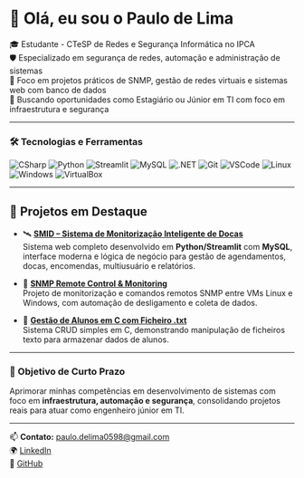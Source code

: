 # 👋 Olá, eu sou o Paulo de Lima

🎓 Estudante - CTeSP de Redes e Segurança Informática no IPCA  
🛡️ Especializado em segurança de redes, automação e administração de sistemas  
📡 Foco em projetos práticos de SNMP, gestão de redes virtuais e sistemas web com banco de dados  
🚀 Buscando oportunidades como Estagiário ou Júnior em TI com foco em infraestrutura e segurança

---

### 🛠️ Tecnologias e Ferramentas
![CSharp](https://img.shields.io/badge/-CSharp-239120?style=flat&logo=csharp&logoColor=white)
![Python](https://img.shields.io/badge/-Python-3776AB?style=flat&logo=python)
![Streamlit](https://img.shields.io/badge/-Streamlit-FF4B4B?style=flat&logo=streamlit)
![MySQL](https://img.shields.io/badge/-MySQL-4479A1?style=flat&logo=mysql)
![.NET](https://img.shields.io/badge/-.NET-512BD4?style=flat&logo=dotnet)
![Git](https://img.shields.io/badge/-Git-F05032?style=flat&logo=git)
![VSCode](https://img.shields.io/badge/-VSCode-007ACC?style=flat&logo=visual-studio-code)
![Linux](https://img.shields.io/badge/-Linux-FCC624?style=flat&logo=linux&logoColor=black)
![Windows](https://img.shields.io/badge/-Windows-0078D6?style=flat&logo=windows&logoColor=white)
![VirtualBox](https://img.shields.io/badge/-VirtualBox-183A61?style=flat&logo=virtualbox)

---

## 📌 Projetos em Destaque

- 🛰️ **[SMID – Sistema de Monitorização Inteligente de Docas](https://github.com/Paulo-DeLima/SMID)**  
  Sistema web completo desenvolvido em **Python/Streamlit** com **MySQL**, interface moderna e lógica de negócio para gestão de agendamentos, docas, encomendas, multiusuário e relatórios.

- 🥷 **[SNMP Remote Control & Monitoring](https://github.com/Paulo-DeLima/SNMP_RemoteControl)**  
  Projeto de monitorização e comandos remotos SNMP entre VMs Linux e Windows, com automação de desligamento e coleta de dados.

- 💾 **[Gestão de Alunos em C com Ficheiro .txt](https://github.com/Paulo-DeLima/Aluno_DB_C_Management)**  
  Sistema CRUD simples em C, demonstrando manipulação de ficheiros texto para armazenar dados de alunos.

---

### 🎯 Objetivo de Curto Prazo

Aprimorar minhas competências em desenvolvimento de sistemas com foco em **infraestrutura, automação e segurança**, consolidando projetos reais para atuar como engenheiro júnior em TI.

---

📫 **Contato:** paulo.delima0598@gmail.com  
🌍 [LinkedIn](https://linkedin.com/in/paulo-de-lima-622573345)  
🐙 [GitHub](https://github.com/Paulo-DeLima)

